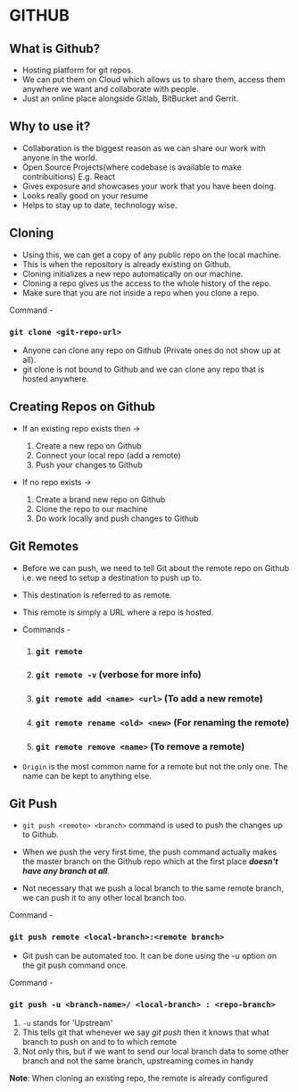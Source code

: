 # GITHUB

## What is Github?

- Hosting platform for git repos.
- We can put them on Cloud which allows us to share them, access them anywhere we want and collaborate with people.
- Just an online place alongside Gitlab, BitBucket and Gerrit.

## Why to use it?

- Collaboration is the biggest reason as we can share our work with anyone in the world.
- Open Source Projects(where codebase is available to make contribuitions) E.g. React
- Gives exposure and showcases your work that you have been doing.
- Looks really good on your resume
- Helps to stay up to date, technology wise.

## Cloning

- Using this, we can get a copy of any public repo on the local machine.
- This is when the repository is already existing on Github.
- Cloning initializes a new repo automatically on our machine.
- Cloning a repo gives us the access to the whole history of the repo.
- Make sure that you are not inside a repo when you clone a repo.

Command -

### `git clone <git-repo-url>`

- Anyone can clone any repo on Github (Private ones do not show up at all).
- git clone is not bound to Github and we can clone any repo that is hosted anywhere.

## Creating Repos on Github

- If an existing repo exists then ->

  1. Create a new repo on Github
  2. Connect your local repo (add a remote)
  3. Push your changes to Github

- If no repo exists ->

  1. Create a brand new repo on Github
  2. Clone the repo to our machine
  3. Do work locally and push changes to Github

## Git Remotes

- Before we can push, we need to tell Git about the remote repo on Github i.e. we need to setup a destination to push up to.
- This destination is referred to as remote.
- This remote is simply a URL where a repo is hosted.

- Commands -

  1. ### `git remote`
  2. ### `git remote -v` (verbose for more info)
  3. ### `git remote add <name> <url>` (To add a new remote)
  4. ### `git remote rename <old> <new>` (For renaming the remote)
  5. ### `git remote remove <name>` (To remove a remote)

- `Origin` is the most common name for a remote but not the only one. The name can be kept to anything else.

## Git Push

- `git push <remote> <branch>` command is used to push the changes up to Github.
- When we push the very first time, the push command actually makes the master branch on the Github repo which at the first place **_doesn't have any branch at all_**.

- Not necessary that we push a local branch to the same remote branch, we can push it to any other local branch too.

Command -

### `git push remote <local-branch>:<remote branch>`

- Git push can be automated too. It can be done using the -u option on the git push command once.

Command -

### `git push -u <branch-name>/ <local-branch> : <repo-branch>`

1. `-u` stands for 'Upstream'
2. This tells git that whenever we say _git push_ then it knows that what branch to push on and to to which remote
3. Not only this, but if we want to send our local branch data to some other branch and not the same branch, upstreaming comes in handy

**Note**: When cloning an existing repo, the remote is already configured
